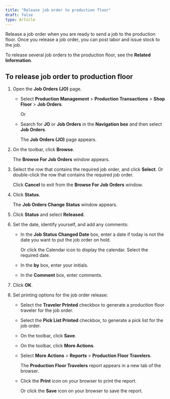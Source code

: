 ```yaml
---
title: "Release job order to production floor"
draft: false
type: Article
---
```


Release a job order when you are ready to send a job to the production floor. Once you release a job order, you can post labor and issue stock to the job.

To release several job orders to the production floor, see the **Related Information**.

## To release job order to production floor

1. Open the **Job Orders (JO)** page.

    - Select **Production Management** > **Production Transactions** > **Shop Floor** > **Job Orders**.

        Or

    -  Search for **JO** or **Job Orders** in the **Navigation box** and then select **Job Orders**.

        The **Job Orders (JO)** page appears.

2. On the toolbar, click **Browse**.

    The **Browse For Job Orders** window appears.

3. Select the row that contains the required job order, and click **Select**. Or double-click the row that contains the required job order.

    Click **Cancel** to exit from the **Browse For Job Orders** window.

4. Click **Status**.

    The **Job Orders Change Status** window appears.

5. Click **Status** and select **Released**.

6. Set the date, identify yourself, and add any comments:

    - In the **Job Status Changed Date** box, enter a date if today is not the date you want to put the job order on hold.

        Or click the Calendar icon to display the calendar. Select the required date.

    - In the **by** box, enter your initials.

    - In the **Comment** box, enter comments.

7. Click **OK**.

8. Set printing options for the job order release:

    - Select the **Traveler Printed** checkbox to generate a production floor traveler for the job order.

    - Select the **Pick List Printed** checkbox, to generate a pick list for the job order.

    - On the toolbar, click **Save**.

    - On the toolbar, click **More Actions**.

    - Select **More Actions** > **Reports** > **Production Floor Travelers**.

        The **Production Floor Travelers** report appears in a new tab of the browser.

    - Click the **Print** icon on your browser to print the report.

        Or click the **Save** icon on your browser to save the report.

​